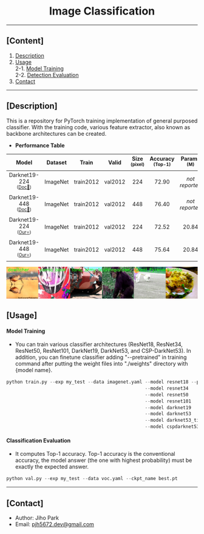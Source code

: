 # <div align="center">Image Classification</div>

---

## [Content]
1. [Description](#description)   
2. [Usage](#usage)  
2-1. [Model Training](#model-training)  
2-2. [Detection Evaluation](#detection-evaluation)  
3. [Contact](#contact)   

---

## [Description]

This is a repository for PyTorch training implementation of general purposed classifier. With the training code, various feature extractor, also known as backbone architectures can be created.  


 - **Performance Table**

| Model | Dataset | Train | Valid | Size<br><sup>(pixel) | Accuracy<br><sup>(Top-1) | Params<br><sup>(M) | FLOPs<br><sup>(B) |
| :---: | :---: | :---: | :---: | :---: | :---: | :---: | :---: |
| Darknet19-224<br><sup>(<u>Doc:page_with_curl:</u>)</br> | ImageNet | train2012 | val2012 | 224 | 72.90 | *not reported* | 7.29 |
| Darknet19-448<br><sup>(<u>Doc:page_with_curl:</u>)</br> | ImageNet | train2012 | val2012 | 448 | 76.40 | *not reported* | 22.33 |
| Darknet19-224<br><sup>(<u>Our:star:</u>)</br> | ImageNet | train2012 | val2012 | 224 | 72.52 | 20.84 | 5.62 |
| Darknet19-448<br><sup>(<u>Our:star:</u>)</br> | ImageNet | train2012 | val2012 | 448 | 75.64 | 20.84 | 22.47 |


![result](./asset/data.jpg)



## [Usage]


#### Model Training 

 - You can train various classifier architectures (ResNet18, ResNet34, ResNet50, ResNet101, DarkNet19, DarkNet53, and CSP-DarkNet53). In addition, you can finetune classifier adding "--pretrained" in training command after putting the weight files into "./weights" directory with {model name}.  


```python
python train.py --exp my_test --data imagenet.yaml --model resnet18 --pretrained (optional)
                                                   --model resnet34
                                                   --model resnet50
                                                   --model resnet101
                                                   --model darknet19
                                                   --model darknet53
                                                   --model darknet53_tiny
                                                   --model cspdarknet53 --width_multiple 1.0 --depth_multiple 1.0
```


#### Classification Evaluation

 - It computes Top-1 accuracy. Top-1 accuracy is the conventional accuracy, the model answer (the one with highest probability) must be exactly the expected answer. 

```python
python val.py --exp my_test --data voc.yaml --ckpt_name best.pt
```


---
## [Contact]
- Author: Jiho Park  
- Email: pjh5672.dev@gmail.com  